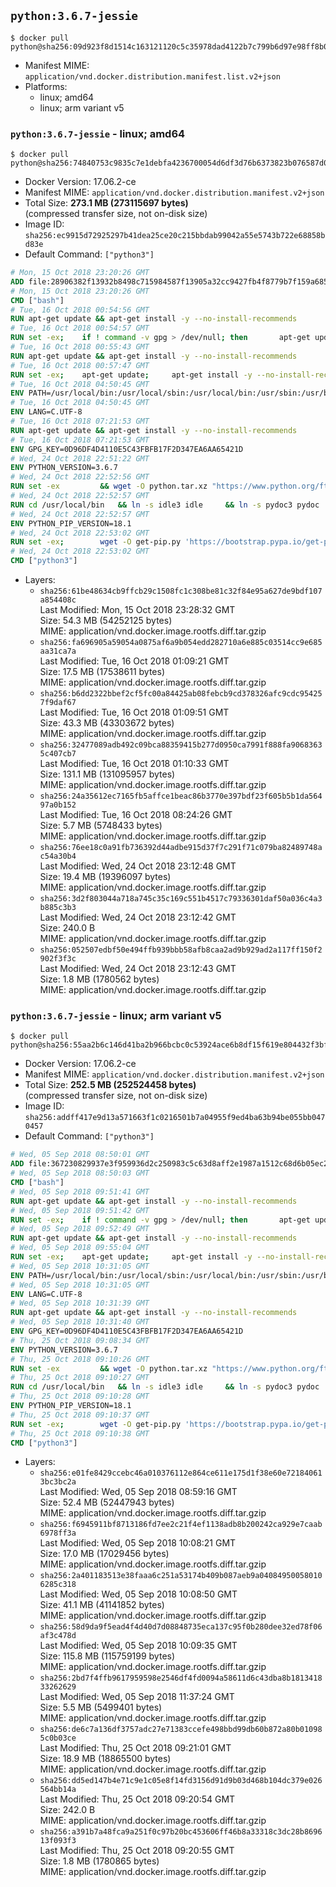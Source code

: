 ## `python:3.6.7-jessie`

```console
$ docker pull python@sha256:09d923f8d1514c163121120c5c35978dad4122b7c799b6d97e98ff8b0e6d2f6a
```

-	Manifest MIME: `application/vnd.docker.distribution.manifest.list.v2+json`
-	Platforms:
	-	linux; amd64
	-	linux; arm variant v5

### `python:3.6.7-jessie` - linux; amd64

```console
$ docker pull python@sha256:74840753c9835c7e1debfa4236700054d6df3d76b6373823b076587d049b9f34
```

-	Docker Version: 17.06.2-ce
-	Manifest MIME: `application/vnd.docker.distribution.manifest.v2+json`
-	Total Size: **273.1 MB (273115697 bytes)**  
	(compressed transfer size, not on-disk size)
-	Image ID: `sha256:ec9915d72925297b41dea25ce20c215bbdab99042a55e5743b722e68858bd83e`
-	Default Command: `["python3"]`

```dockerfile
# Mon, 15 Oct 2018 23:20:26 GMT
ADD file:28906382f13932b8498c715984587f13905a32cc9427fb4f8779b7f159a68580 in / 
# Mon, 15 Oct 2018 23:20:26 GMT
CMD ["bash"]
# Tue, 16 Oct 2018 00:54:56 GMT
RUN apt-get update && apt-get install -y --no-install-recommends 		ca-certificates 		curl 		netbase 		wget 	&& rm -rf /var/lib/apt/lists/*
# Tue, 16 Oct 2018 00:54:57 GMT
RUN set -ex; 	if ! command -v gpg > /dev/null; then 		apt-get update; 		apt-get install -y --no-install-recommends 			gnupg 			dirmngr 		; 		rm -rf /var/lib/apt/lists/*; 	fi
# Tue, 16 Oct 2018 00:55:43 GMT
RUN apt-get update && apt-get install -y --no-install-recommends 		bzr 		git 		mercurial 		openssh-client 		subversion 				procps 	&& rm -rf /var/lib/apt/lists/*
# Tue, 16 Oct 2018 00:57:47 GMT
RUN set -ex; 	apt-get update; 	apt-get install -y --no-install-recommends 		autoconf 		automake 		bzip2 		dpkg-dev 		file 		g++ 		gcc 		imagemagick 		libbz2-dev 		libc6-dev 		libcurl4-openssl-dev 		libdb-dev 		libevent-dev 		libffi-dev 		libgdbm-dev 		libgeoip-dev 		libglib2.0-dev 		libjpeg-dev 		libkrb5-dev 		liblzma-dev 		libmagickcore-dev 		libmagickwand-dev 		libncurses5-dev 		libncursesw5-dev 		libpng-dev 		libpq-dev 		libreadline-dev 		libsqlite3-dev 		libssl-dev 		libtool 		libwebp-dev 		libxml2-dev 		libxslt-dev 		libyaml-dev 		make 		patch 		xz-utils 		zlib1g-dev 				$( 			if apt-cache show 'default-libmysqlclient-dev' 2>/dev/null | grep -q '^Version:'; then 				echo 'default-libmysqlclient-dev'; 			else 				echo 'libmysqlclient-dev'; 			fi 		) 	; 	rm -rf /var/lib/apt/lists/*
# Tue, 16 Oct 2018 04:50:45 GMT
ENV PATH=/usr/local/bin:/usr/local/sbin:/usr/local/bin:/usr/sbin:/usr/bin:/sbin:/bin
# Tue, 16 Oct 2018 04:50:45 GMT
ENV LANG=C.UTF-8
# Tue, 16 Oct 2018 07:21:53 GMT
RUN apt-get update && apt-get install -y --no-install-recommends 		tk-dev 	&& rm -rf /var/lib/apt/lists/*
# Tue, 16 Oct 2018 07:21:53 GMT
ENV GPG_KEY=0D96DF4D4110E5C43FBFB17F2D347EA6AA65421D
# Wed, 24 Oct 2018 22:51:22 GMT
ENV PYTHON_VERSION=3.6.7
# Wed, 24 Oct 2018 22:52:56 GMT
RUN set -ex 		&& wget -O python.tar.xz "https://www.python.org/ftp/python/${PYTHON_VERSION%%[a-z]*}/Python-$PYTHON_VERSION.tar.xz" 	&& wget -O python.tar.xz.asc "https://www.python.org/ftp/python/${PYTHON_VERSION%%[a-z]*}/Python-$PYTHON_VERSION.tar.xz.asc" 	&& export GNUPGHOME="$(mktemp -d)" 	&& gpg --keyserver ha.pool.sks-keyservers.net --recv-keys "$GPG_KEY" 	&& gpg --batch --verify python.tar.xz.asc python.tar.xz 	&& { command -v gpgconf > /dev/null && gpgconf --kill all || :; } 	&& rm -rf "$GNUPGHOME" python.tar.xz.asc 	&& mkdir -p /usr/src/python 	&& tar -xJC /usr/src/python --strip-components=1 -f python.tar.xz 	&& rm python.tar.xz 		&& cd /usr/src/python 	&& gnuArch="$(dpkg-architecture --query DEB_BUILD_GNU_TYPE)" 	&& ./configure 		--build="$gnuArch" 		--enable-loadable-sqlite-extensions 		--enable-shared 		--with-system-expat 		--with-system-ffi 		--without-ensurepip 	&& make -j "$(nproc)" 	&& make install 	&& ldconfig 		&& find /usr/local -depth 		\( 			\( -type d -a \( -name test -o -name tests \) \) 			-o 			\( -type f -a \( -name '*.pyc' -o -name '*.pyo' \) \) 		\) -exec rm -rf '{}' + 	&& rm -rf /usr/src/python 		&& python3 --version
# Wed, 24 Oct 2018 22:52:57 GMT
RUN cd /usr/local/bin 	&& ln -s idle3 idle 	&& ln -s pydoc3 pydoc 	&& ln -s python3 python 	&& ln -s python3-config python-config
# Wed, 24 Oct 2018 22:52:57 GMT
ENV PYTHON_PIP_VERSION=18.1
# Wed, 24 Oct 2018 22:53:02 GMT
RUN set -ex; 		wget -O get-pip.py 'https://bootstrap.pypa.io/get-pip.py'; 		python get-pip.py 		--disable-pip-version-check 		--no-cache-dir 		"pip==$PYTHON_PIP_VERSION" 	; 	pip --version; 		find /usr/local -depth 		\( 			\( -type d -a \( -name test -o -name tests \) \) 			-o 			\( -type f -a \( -name '*.pyc' -o -name '*.pyo' \) \) 		\) -exec rm -rf '{}' +; 	rm -f get-pip.py
# Wed, 24 Oct 2018 22:53:02 GMT
CMD ["python3"]
```

-	Layers:
	-	`sha256:61be48634cb9ffcb29c1508fc1c308be81c32f84e95a627de9bdf107a854408c`  
		Last Modified: Mon, 15 Oct 2018 23:28:32 GMT  
		Size: 54.3 MB (54252125 bytes)  
		MIME: application/vnd.docker.image.rootfs.diff.tar.gzip
	-	`sha256:fa696905a59054a0875af6a9b054edd282710a6e885c03514cc9e685aa31ca7a`  
		Last Modified: Tue, 16 Oct 2018 01:09:21 GMT  
		Size: 17.5 MB (17538611 bytes)  
		MIME: application/vnd.docker.image.rootfs.diff.tar.gzip
	-	`sha256:b6dd2322bbef2cf5fc00a84425ab08febcb9cd378326afc9cdc954257f9daf67`  
		Last Modified: Tue, 16 Oct 2018 01:09:51 GMT  
		Size: 43.3 MB (43303672 bytes)  
		MIME: application/vnd.docker.image.rootfs.diff.tar.gzip
	-	`sha256:32477089adb492c09bca88359415b277d0950ca7991f888fa90683635c407cb7`  
		Last Modified: Tue, 16 Oct 2018 01:10:33 GMT  
		Size: 131.1 MB (131095957 bytes)  
		MIME: application/vnd.docker.image.rootfs.diff.tar.gzip
	-	`sha256:24a35612ec7165fb5affce1beac86b3770e397bdf23f605b5b1da56497a0b152`  
		Last Modified: Tue, 16 Oct 2018 08:24:26 GMT  
		Size: 5.7 MB (5748433 bytes)  
		MIME: application/vnd.docker.image.rootfs.diff.tar.gzip
	-	`sha256:76ee18c0a91fb736392d44adbe915d37f7c291f71c079ba82489748ac54a30b4`  
		Last Modified: Wed, 24 Oct 2018 23:12:48 GMT  
		Size: 19.4 MB (19396097 bytes)  
		MIME: application/vnd.docker.image.rootfs.diff.tar.gzip
	-	`sha256:3d2f803044a718a745c35c169c551b4517c79336301daf50a036c4a3b885c3b3`  
		Last Modified: Wed, 24 Oct 2018 23:12:42 GMT  
		Size: 240.0 B  
		MIME: application/vnd.docker.image.rootfs.diff.tar.gzip
	-	`sha256:052507edbf50e494ffb939bbb58afb8caa2ad9b929ad2a117ff150f2902f3f3c`  
		Last Modified: Wed, 24 Oct 2018 23:12:43 GMT  
		Size: 1.8 MB (1780562 bytes)  
		MIME: application/vnd.docker.image.rootfs.diff.tar.gzip

### `python:3.6.7-jessie` - linux; arm variant v5

```console
$ docker pull python@sha256:55aa2b6c146d41ba2b966bcbc0c53924ace6b8df15f619e804432f3bff84f5cf
```

-	Docker Version: 17.06.2-ce
-	Manifest MIME: `application/vnd.docker.distribution.manifest.v2+json`
-	Total Size: **252.5 MB (252524458 bytes)**  
	(compressed transfer size, not on-disk size)
-	Image ID: `sha256:addff417e9d13a571663f1c0216501b7a04955f9ed4ba63b94be055bb0470457`
-	Default Command: `["python3"]`

```dockerfile
# Wed, 05 Sep 2018 08:50:01 GMT
ADD file:367230829937e3f959936d2c250983c5c63d8aff2e1987a1512c68d6b05ec2d9 in / 
# Wed, 05 Sep 2018 08:50:03 GMT
CMD ["bash"]
# Wed, 05 Sep 2018 09:51:41 GMT
RUN apt-get update && apt-get install -y --no-install-recommends 		ca-certificates 		curl 		netbase 		wget 	&& rm -rf /var/lib/apt/lists/*
# Wed, 05 Sep 2018 09:51:42 GMT
RUN set -ex; 	if ! command -v gpg > /dev/null; then 		apt-get update; 		apt-get install -y --no-install-recommends 			gnupg 			dirmngr 		; 		rm -rf /var/lib/apt/lists/*; 	fi
# Wed, 05 Sep 2018 09:52:49 GMT
RUN apt-get update && apt-get install -y --no-install-recommends 		bzr 		git 		mercurial 		openssh-client 		subversion 				procps 	&& rm -rf /var/lib/apt/lists/*
# Wed, 05 Sep 2018 09:55:04 GMT
RUN set -ex; 	apt-get update; 	apt-get install -y --no-install-recommends 		autoconf 		automake 		bzip2 		dpkg-dev 		file 		g++ 		gcc 		imagemagick 		libbz2-dev 		libc6-dev 		libcurl4-openssl-dev 		libdb-dev 		libevent-dev 		libffi-dev 		libgdbm-dev 		libgeoip-dev 		libglib2.0-dev 		libjpeg-dev 		libkrb5-dev 		liblzma-dev 		libmagickcore-dev 		libmagickwand-dev 		libncurses5-dev 		libncursesw5-dev 		libpng-dev 		libpq-dev 		libreadline-dev 		libsqlite3-dev 		libssl-dev 		libtool 		libwebp-dev 		libxml2-dev 		libxslt-dev 		libyaml-dev 		make 		patch 		xz-utils 		zlib1g-dev 				$( 			if apt-cache show 'default-libmysqlclient-dev' 2>/dev/null | grep -q '^Version:'; then 				echo 'default-libmysqlclient-dev'; 			else 				echo 'libmysqlclient-dev'; 			fi 		) 	; 	rm -rf /var/lib/apt/lists/*
# Wed, 05 Sep 2018 10:31:05 GMT
ENV PATH=/usr/local/bin:/usr/local/sbin:/usr/local/bin:/usr/sbin:/usr/bin:/sbin:/bin
# Wed, 05 Sep 2018 10:31:05 GMT
ENV LANG=C.UTF-8
# Wed, 05 Sep 2018 10:31:39 GMT
RUN apt-get update && apt-get install -y --no-install-recommends 		tk-dev 	&& rm -rf /var/lib/apt/lists/*
# Wed, 05 Sep 2018 10:31:40 GMT
ENV GPG_KEY=0D96DF4D4110E5C43FBFB17F2D347EA6AA65421D
# Thu, 25 Oct 2018 09:08:34 GMT
ENV PYTHON_VERSION=3.6.7
# Thu, 25 Oct 2018 09:10:26 GMT
RUN set -ex 		&& wget -O python.tar.xz "https://www.python.org/ftp/python/${PYTHON_VERSION%%[a-z]*}/Python-$PYTHON_VERSION.tar.xz" 	&& wget -O python.tar.xz.asc "https://www.python.org/ftp/python/${PYTHON_VERSION%%[a-z]*}/Python-$PYTHON_VERSION.tar.xz.asc" 	&& export GNUPGHOME="$(mktemp -d)" 	&& gpg --keyserver ha.pool.sks-keyservers.net --recv-keys "$GPG_KEY" 	&& gpg --batch --verify python.tar.xz.asc python.tar.xz 	&& { command -v gpgconf > /dev/null && gpgconf --kill all || :; } 	&& rm -rf "$GNUPGHOME" python.tar.xz.asc 	&& mkdir -p /usr/src/python 	&& tar -xJC /usr/src/python --strip-components=1 -f python.tar.xz 	&& rm python.tar.xz 		&& cd /usr/src/python 	&& gnuArch="$(dpkg-architecture --query DEB_BUILD_GNU_TYPE)" 	&& ./configure 		--build="$gnuArch" 		--enable-loadable-sqlite-extensions 		--enable-shared 		--with-system-expat 		--with-system-ffi 		--without-ensurepip 	&& make -j "$(nproc)" 	&& make install 	&& ldconfig 		&& find /usr/local -depth 		\( 			\( -type d -a \( -name test -o -name tests \) \) 			-o 			\( -type f -a \( -name '*.pyc' -o -name '*.pyo' \) \) 		\) -exec rm -rf '{}' + 	&& rm -rf /usr/src/python 		&& python3 --version
# Thu, 25 Oct 2018 09:10:27 GMT
RUN cd /usr/local/bin 	&& ln -s idle3 idle 	&& ln -s pydoc3 pydoc 	&& ln -s python3 python 	&& ln -s python3-config python-config
# Thu, 25 Oct 2018 09:10:28 GMT
ENV PYTHON_PIP_VERSION=18.1
# Thu, 25 Oct 2018 09:10:37 GMT
RUN set -ex; 		wget -O get-pip.py 'https://bootstrap.pypa.io/get-pip.py'; 		python get-pip.py 		--disable-pip-version-check 		--no-cache-dir 		"pip==$PYTHON_PIP_VERSION" 	; 	pip --version; 		find /usr/local -depth 		\( 			\( -type d -a \( -name test -o -name tests \) \) 			-o 			\( -type f -a \( -name '*.pyc' -o -name '*.pyo' \) \) 		\) -exec rm -rf '{}' +; 	rm -f get-pip.py
# Thu, 25 Oct 2018 09:10:38 GMT
CMD ["python3"]
```

-	Layers:
	-	`sha256:e01fe8429ccebc46a010376112e864ce611e175d1f38e60e721840613bc3bc2a`  
		Last Modified: Wed, 05 Sep 2018 08:59:16 GMT  
		Size: 52.4 MB (52447943 bytes)  
		MIME: application/vnd.docker.image.rootfs.diff.tar.gzip
	-	`sha256:f6945911bf8713186fd7ee2c21f4ef1138adb8b200242ca929e7caab6978ff3a`  
		Last Modified: Wed, 05 Sep 2018 10:08:21 GMT  
		Size: 17.0 MB (17029456 bytes)  
		MIME: application/vnd.docker.image.rootfs.diff.tar.gzip
	-	`sha256:2a401183513e38faaa6c251a53174b409b087aeb9a040849500580106285c318`  
		Last Modified: Wed, 05 Sep 2018 10:08:50 GMT  
		Size: 41.1 MB (41141852 bytes)  
		MIME: application/vnd.docker.image.rootfs.diff.tar.gzip
	-	`sha256:58d9da9f5ead4f4d40d7d08848735eca137c95f0b280dee32ed78f06af3c478d`  
		Last Modified: Wed, 05 Sep 2018 10:09:35 GMT  
		Size: 115.8 MB (115759199 bytes)  
		MIME: application/vnd.docker.image.rootfs.diff.tar.gzip
	-	`sha256:2bd7f4ffb9617959598e2546df4fd0094a58611d6c43dba8b181341833262629`  
		Last Modified: Wed, 05 Sep 2018 11:37:24 GMT  
		Size: 5.5 MB (5499401 bytes)  
		MIME: application/vnd.docker.image.rootfs.diff.tar.gzip
	-	`sha256:de6c7a136df3757adc27e71383ccefe498bbd99db60b872a80b010985c0b03ce`  
		Last Modified: Thu, 25 Oct 2018 09:21:01 GMT  
		Size: 18.9 MB (18865500 bytes)  
		MIME: application/vnd.docker.image.rootfs.diff.tar.gzip
	-	`sha256:dd5ed147b4e71c9e1c05e8f14fd3156d91d9b03d468b104dc379e026564bb14a`  
		Last Modified: Thu, 25 Oct 2018 09:20:54 GMT  
		Size: 242.0 B  
		MIME: application/vnd.docker.image.rootfs.diff.tar.gzip
	-	`sha256:a391b7a48fca9a251f0c97b20bc453606ff46b8a33318c3dc28b869613f093f3`  
		Last Modified: Thu, 25 Oct 2018 09:20:55 GMT  
		Size: 1.8 MB (1780865 bytes)  
		MIME: application/vnd.docker.image.rootfs.diff.tar.gzip
